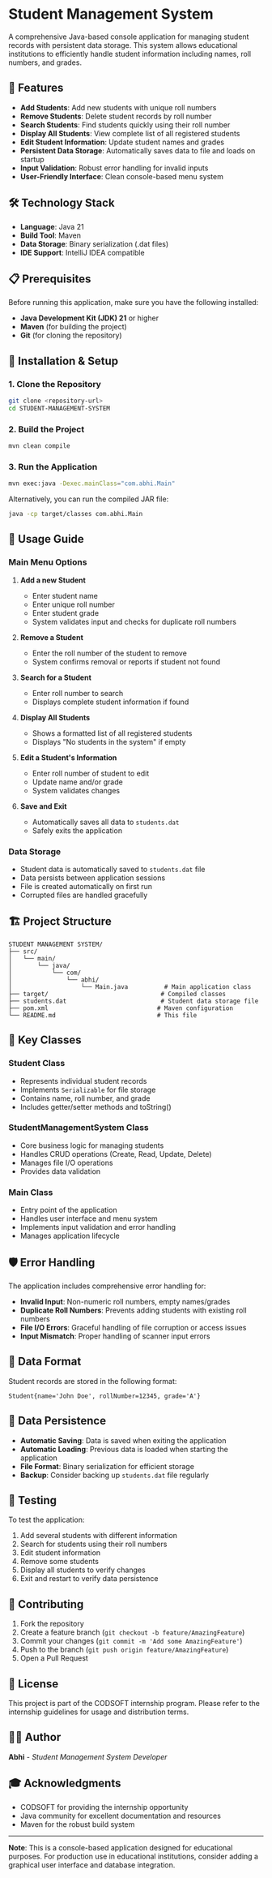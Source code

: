 # Student Management System

A comprehensive Java-based console application for managing student records with persistent data storage. This system allows educational institutions to efficiently handle student information including names, roll numbers, and grades.

## 🎯 Features

- **Add Students**: Add new students with unique roll numbers
- **Remove Students**: Delete student records by roll number
- **Search Students**: Find students quickly using their roll number
- **Display All Students**: View complete list of all registered students
- **Edit Student Information**: Update student names and grades
- **Persistent Data Storage**: Automatically saves data to file and loads on startup
- **Input Validation**: Robust error handling for invalid inputs
- **User-Friendly Interface**: Clean console-based menu system

## 🛠️ Technology Stack

- **Language**: Java 21
- **Build Tool**: Maven
- **Data Storage**: Binary serialization (.dat files)
- **IDE Support**: IntelliJ IDEA compatible

## 📋 Prerequisites

Before running this application, make sure you have the following installed:

- **Java Development Kit (JDK) 21** or higher
- **Maven** (for building the project)
- **Git** (for cloning the repository)

## 🚀 Installation & Setup

### 1. Clone the Repository
```bash
git clone <repository-url>
cd STUDENT-MANAGEMENT-SYSTEM
```

### 2. Build the Project
```bash
mvn clean compile
```

### 3. Run the Application
```bash
mvn exec:java -Dexec.mainClass="com.abhi.Main"
```

Alternatively, you can run the compiled JAR file:
```bash
java -cp target/classes com.abhi.Main
```

## 📖 Usage Guide

### Main Menu Options

1. **Add a new Student**
   - Enter student name
   - Enter unique roll number
   - Enter student grade
   - System validates input and checks for duplicate roll numbers

2. **Remove a Student**
   - Enter the roll number of the student to remove
   - System confirms removal or reports if student not found

3. **Search for a Student**
   - Enter roll number to search
   - Displays complete student information if found

4. **Display All Students**
   - Shows a formatted list of all registered students
   - Displays "No students in the system" if empty

5. **Edit a Student's Information**
   - Enter roll number of student to edit
   - Update name and/or grade
   - System validates changes

6. **Save and Exit**
   - Automatically saves all data to `students.dat`
   - Safely exits the application

### Data Storage

- Student data is automatically saved to `students.dat` file
- Data persists between application sessions
- File is created automatically on first run
- Corrupted files are handled gracefully

## 🏗️ Project Structure

```
STUDENT MANAGEMENT SYSTEM/
├── src/
│   └── main/
│       └── java/
│           └── com/
│               └── abhi/
│                   └── Main.java          # Main application class
├── target/                               # Compiled classes
├── students.dat                          # Student data storage file
├── pom.xml                              # Maven configuration
└── README.md                            # This file
```

## 🔧 Key Classes

### Student Class
- Represents individual student records
- Implements `Serializable` for file storage
- Contains name, roll number, and grade
- Includes getter/setter methods and toString()

### StudentManagementSystem Class
- Core business logic for managing students
- Handles CRUD operations (Create, Read, Update, Delete)
- Manages file I/O operations
- Provides data validation

### Main Class
- Entry point of the application
- Handles user interface and menu system
- Implements input validation and error handling
- Manages application lifecycle

## 🛡️ Error Handling

The application includes comprehensive error handling for:

- **Invalid Input**: Non-numeric roll numbers, empty names/grades
- **Duplicate Roll Numbers**: Prevents adding students with existing roll numbers
- **File I/O Errors**: Graceful handling of file corruption or access issues
- **Input Mismatch**: Proper handling of scanner input errors

## 📝 Data Format

Student records are stored in the following format:
```
Student{name='John Doe', rollNumber=12345, grade='A'}
```

## 🔄 Data Persistence

- **Automatic Saving**: Data is saved when exiting the application
- **Automatic Loading**: Previous data is loaded when starting the application
- **File Format**: Binary serialization for efficient storage
- **Backup**: Consider backing up `students.dat` file regularly

## 🧪 Testing

To test the application:

1. Add several students with different information
2. Search for students using their roll numbers
3. Edit student information
4. Remove some students
5. Display all students to verify changes
6. Exit and restart to verify data persistence

## 🤝 Contributing

1. Fork the repository
2. Create a feature branch (`git checkout -b feature/AmazingFeature`)
3. Commit your changes (`git commit -m 'Add some AmazingFeature'`)
4. Push to the branch (`git push origin feature/AmazingFeature`)
5. Open a Pull Request

## 📄 License

This project is part of the CODSOFT internship program. Please refer to the internship guidelines for usage and distribution terms.

## 👨‍💻 Author

**Abhi** - *Student Management System Developer*

## 🎓 Acknowledgments

- CODSOFT for providing the internship opportunity
- Java community for excellent documentation and resources
- Maven for the robust build system

---

**Note**: This is a console-based application designed for educational purposes. For production use in educational institutions, consider adding a graphical user interface and database integration.
